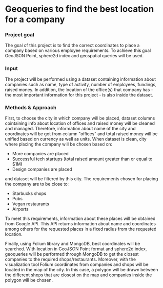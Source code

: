 # Geoqueries to find the best location for a company

### Project goal
The goal of this project is to find the correct coordinates to place a company based on various employee requirements. To achieve this goal GeoJSON Point, sphere2d index and geospatial queries will be used.

### Input
The project will be performed using a dataset containing information about companies such as name, type of activity, number of employees, fundings, raised money. In addition, the location of the office(s) that company has - the most important information for this project - is also inside the dataset.

### Methods & Approach
First, to choose the city in which company will be placed, dataset columns cointaining info about location of offices and raised money will be cleaned and managed. Therefore, information about name of the city and coordinates will be got from column "offices" and total raised money will be unified based on currency as well as units. When dataset is clean, city where placing the company will be chosen based on:
  - More companies are placed
  - Successful tech startups (total raised amount greater than or equal to $1M)
  - Design companies are placed
  
and dataset will be filtered by this city. The requirements chosen for placing the company are to be close to:
  - Starbucks shops
  - Pubs
  - Vegan restaurants
  - Airports

To meet this requirements, information about these places will be obtained from Google API. This API returns information about name and coordinates among others for the requested places in a fixed radius from the requested location.

Finally, using Folium library and MongoDB, best coordinates will be searched. With location in GeoJSON Point format and sphere2d index, geoqueries will be performed through MongoDB to get the closest companies to the required shops/restaurants. Moreover, with the visualization tool Folium coordinates from companies and shops will be located in the map of the city. In this case, a polygon will be drawn between the different shops that are closest on the map and companies inside the polygon will be chosen.

